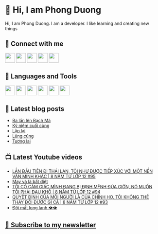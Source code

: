 # 👋 Hi, I am Phong Duong

Hi, I am Phong Duong. I am a developer. I like learning and creating new things

## 🔗 Connect with me
[<img height="32" width="32" src="https://cdn.jsdelivr.net/npm/simple-icons@v3/icons/youtube.svg" />](https://www.youtube.com/channel/UCXykqt3V2-9bYXKWZRcH0rA)
[<img height="32" width="32" src="https://cdn.jsdelivr.net/npm/simple-icons@v3/icons/instagram.svg" />](https://www.instagram.com/phongduonglh)
[<img height="32" width="32" src="https://cdn.jsdelivr.net/npm/simple-icons@v3/icons/twitter.svg" />](https://twitter.com/phongduonglh)
[<img height="32" width="32" src="https://cdn.jsdelivr.net/npm/simple-icons@v3/icons/facebook.svg" />](https://www.facebook.com/phongduonglh)
[<img height="32" width="32" src="https://cdn.jsdelivr.net/npm/simple-icons@v3/icons/linkedin.svg" />](https://www.linkedin.com/in/phongduonglh)

## 🧰 Languages and Tools

[<img height="32" width="32" src="https://cdn.jsdelivr.net/npm/simple-icons@v3/icons/javascript.svg" />](javascript)
[<img height="32" width="32" src="https://cdn.jsdelivr.net/npm/simple-icons@v3/icons/html5.svg" />](html5)
[<img height="32" width="32" src="https://cdn.jsdelivr.net/npm/simple-icons@v3/icons/css3.svg" />](css3)
[<img height="32" width="32" src="https://cdn.jsdelivr.net/npm/simple-icons@v3/icons/node-dot-js.svg" />](nodejs)
[<img height="32" width="32" src="https://cdn.jsdelivr.net/npm/simple-icons@v3/icons/react.svg" />](react)
[<img height="32" width="32" src="https://cdn.jsdelivr.net/npm/simple-icons@v3/icons/vue-dot-js.svg" />](vue)

## 📝 Latest blog posts

<!-- BLOG-POST-LIST:START -->
- [Ba lần lên Bạch Mã](https://phongduong.dev/blog/2021/08/ba-lan-len-bach-ma/)
- [Kỷ niệm cuối cùng](https://phongduong.dev/blog/2021/08/ky-niem-cuoi-cung/)
- [Lặp lại](https://phongduong.dev/blog/2021/08/lap-lai/)
- [Lủng củng](https://phongduong.dev/blog/2021/08/lung-cung/)
- [Tương lai](https://phongduong.dev/blog/2021/08/tuong-lai/)
<!-- BLOG-POST-LIST:END -->

## 📺 Latest Youtube videos

<!-- YOUTUBE-VIDEO-LIST:START -->
- [LẦN ĐẦU TIÊN ĐI THÁI LAN, TÔI NHƯ ĐƯỢC TIẾP XÚC VỚI MỘT NỀN VĂN MINH KHÁC | 8 NĂM TỪ LỚP 12 #95](https://www.youtube.com/watch?v=hf_ExEj3ros)
- [May vá là bất diệt](https://www.youtube.com/watch?v=fCpDL_V7RhY)
- [TÔI CÓ CẢM GIÁC MÌNH ĐANG BỊ ĐỊNH MỆNH ĐÙA GIỠN, NÓ MUỐN TÔI PHẢI ĐAU KHỔ | 8 NĂM TỪ LỚP 12 #94](https://www.youtube.com/watch?v=8UtELjbyRdU)
- [QUYẾT ĐỊNH CỦA MỖI NGƯỜI LÀ CỦA CHÍNH HỌ, TÔI KHÔNG THỂ THAY ĐỔI ĐƯỢC GÌ CẢ | 8 NĂM TỪ LỚP 12 #93](https://www.youtube.com/watch?v=oX_lUP-fV80)
- [Đôi mắt long lanh 👁️👁️](https://www.youtube.com/watch?v=LzzOtWDxpN4)
<!-- YOUTUBE-VIDEO-LIST:END -->

## [💌 Subscribe to my newsletter](https://koogio.substack.com/)
